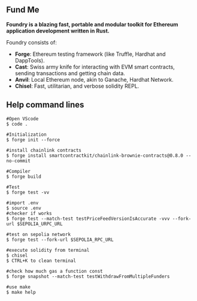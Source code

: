 ## Fund Me

**Foundry is a blazing fast, portable and modular toolkit for Ethereum application development written in Rust.**

Foundry consists of:

-   **Forge**: Ethereum testing framework (like Truffle, Hardhat and DappTools).
-   **Cast**: Swiss army knife for interacting with EVM smart contracts, sending transactions and getting chain data.
-   **Anvil**: Local Ethereum node, akin to Ganache, Hardhat Network.
-   **Chisel**: Fast, utilitarian, and verbose solidity REPL.

## Help command lines


```shell
#Open VScode
$ code .

#Initialization
$ forge init --force

#install chainlink contracts
$ forge install smartcontractkit/chainlink-brownie-contracts@0.8.0 --no-commit

#Compiler
$ forge build

#Test
$ forge test -vv

#import .env
$ source .env
#checker if works
$ forge test --match-test testPriceFeedVersionIsAccurate -vvv --fork-url $SEPOLIA_URPC_URL

#test on sepolia network
$ forge test --fork-url $SEPOLIA_RPC_URL

#execute solidity from terminal
$ chisel
$ CTRL+K to clean terminal

#check how much gas a function const
$ forge snapshot --match-test testWithdrawFromMultipleFunders

#use make
$ make help
```

